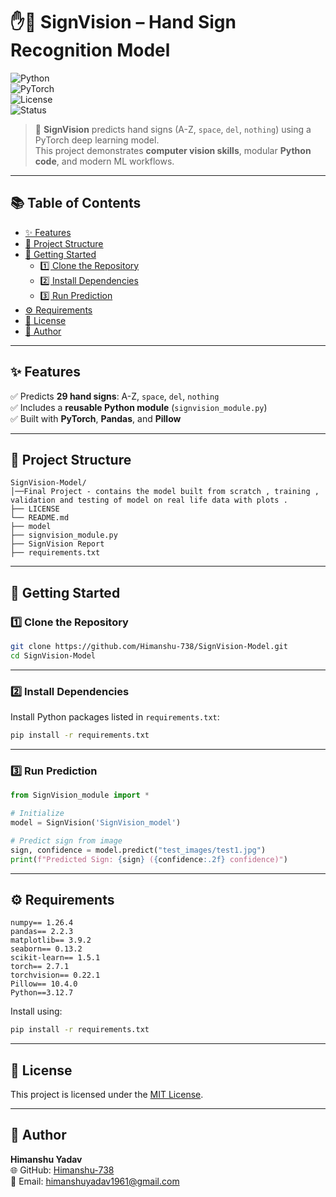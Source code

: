
# ✋🎯 SignVision – Hand Sign Recognition Model

![Python](https://img.shields.io/badge/Python-3.8%2B-blue?logo=python&logoColor=white)  
![PyTorch](https://img.shields.io/badge/PyTorch-2.0-orange?logo=pytorch&logoColor=white)  
![License](https://img.shields.io/badge/License-MIT-green?style=flat-square)  
![Status](https://img.shields.io/badge/Status-Active-brightgreen?style=flat)  

> 🚀 **SignVision** predicts hand signs (A-Z, `space`, `del`, `nothing`) using a PyTorch deep learning model.  
This project demonstrates **computer vision skills**, modular **Python code**, and modern ML workflows.  

---

## 📚 Table of Contents
- [✨ Features](#-features)
- [📂 Project Structure](#-project-structure)
- [🚀 Getting Started](#-getting-started)
    - [1️⃣ Clone the Repository](#1️⃣-clone-the-repository)
    - [2️⃣ Install Dependencies](#2️⃣-install-dependencies)
    - [3️⃣ Run Prediction](#3️⃣-run-prediction)
- [⚙️ Requirements](#️-requirements)
- [📜 License](#-license)
- [👤 Author](#-author)

---

## ✨ Features
✅ Predicts **29 hand signs**: A-Z, `space`, `del`, `nothing`  
✅ Includes a **reusable Python module** (`signvision_module.py`)    
✅ Built with **PyTorch**, **Pandas**, and **Pillow**  

---

## 📂 Project Structure
```
SignVision-Model/
│──Final Project - contains the model built from scratch , training , validation and testing of model on real life data with plots .
├── LICENSE
└── README.md
├── model
├── signvision_module.py
├── SignVision Report 
├── requirements.txt

```

---

## 🚀 Getting Started

### 1️⃣ Clone the Repository
```bash
git clone https://github.com/Himanshu-738/SignVision-Model.git
cd SignVision-Model
```

---

### 2️⃣ Install Dependencies
Install Python packages listed in `requirements.txt`:  
```bash
pip install -r requirements.txt
```

---

### 3️⃣ Run Prediction
```python
from SignVision_module import *

# Initialize
model = SignVision('SignVision_model')

# Predict sign from image
sign, confidence = model.predict("test_images/test1.jpg")
print(f"Predicted Sign: {sign} ({confidence:.2f} confidence)")
```

---

## ⚙️ Requirements
```
numpy== 1.26.4
pandas== 2.2.3
matplotlib== 3.9.2
seaborn== 0.13.2
scikit-learn== 1.5.1
torch== 2.7.1
torchvision== 0.22.1
Pillow== 10.4.0
Python==3.12.7
```

Install using:
```bash
pip install -r requirements.txt
```

---

## 📜 License
This project is licensed under the [MIT License](LICENSE).

---

## 👤 Author

**Himanshu Yadav**  
🌐 GitHub: [Himanshu-738](https://github.com/Himanshu-738)  
📧 Email: himanshuyadav1961@gmail.com


